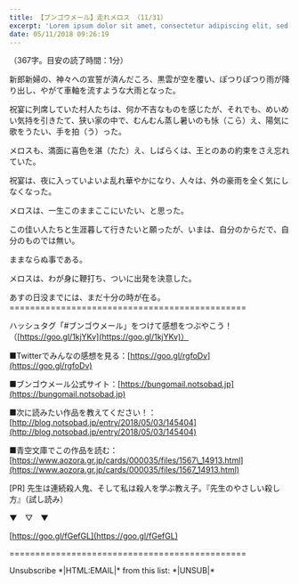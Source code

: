 ```yaml
---
title: 【ブンゴウメール】走れメロス （11/31）
excerpt: 'Lorem ipsum dolor sit amet, consectetur adipiscing elit, sed do eiusmod tempor incididunt ut labore et dolore magna aliqua. Praesent elementum facilisis leo vel fringilla est ullamcorper eget. At imperdiet dui accumsan sit amet nulla facilisi morbi tempus.'
date: 05/11/2018 09:26:19
---
```


（367字。目安の読了時間：1分）

新郎新婦の、神々への宣誓が済んだころ、黒雲が空を覆い、ぽつりぽつり雨が降り出し、やがて車軸を流すような大雨となった。

祝宴に列席していた村人たちは、何か不吉なものを感じたが、それでも、めいめい気持を引きたて、狭い家の中で、むんむん蒸し暑いのも怺（こら）え、陽気に歌をうたい、手を拍（う）った。

メロスも、満面に喜色を湛（たた）え、しばらくは、王とのあの約束をさえ忘れていた。

祝宴は、夜に入っていよいよ乱れ華やかになり、人々は、外の豪雨を全く気にしなくなった。

メロスは、一生このままここにいたい、と思った。

この佳い人たちと生涯暮して行きたいと願ったが、いまは、自分のからだで、自分のものでは無い。

ままならぬ事である。

メロスは、わが身に鞭打ち、ついに出発を決意した。

あすの日没までには、まだ十分の時が在る。 ==============================================

ハッシュタグ「#ブンゴウメール」をつけて感想をつぶやこう！（[https://goo.gl/1kjYKv](https://goo.gl/1kjYKv)）

■Twitterでみんなの感想を見る：[https://goo.gl/rgfoDv](https://goo.gl/rgfoDv)

■ブンゴウメール公式サイト：[https://bungomail.notsobad.jp](https://bungomail.notsobad.jp)

■次に読みたい作品を教えてください！：[http://blog.notsobad.jp/entry/2018/05/03/145404](http://blog.notsobad.jp/entry/2018/05/03/145404)

■青空文庫でこの作品を読む：[https://www.aozora.gr.jp/cards/000035/files/1567\_14913.html](https://www.aozora.gr.jp/cards/000035/files/1567_14913.html)

\[PR\] 先生は連続殺人鬼、そして私は殺人を学ぶ教え子。『先生のやさしい殺し方』（試し読み）

▼　▽　▼

[https://goo.gl/fGefGL](https://goo.gl/fGefGL)

\==============================================

Unsubscribe \*|HTML:EMAIL|\* from this list: \*|UNSUB|\*